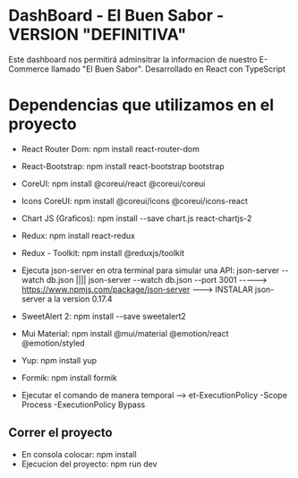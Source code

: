 # DashBoard - El Buen Sabor - VERSION "DEFINITIVA"

Este dashboard nos permitirá adminsitrar la informacion de nuestro E-Commerce llamado "El Buen Sabor".
Desarrollado en React con TypeScript

# Dependencias que utilizamos en el proyecto
  - React Router Dom: npm install react-router-dom
  - React-Bootstrap: npm install react-bootstrap bootstrap
  - CoreUI: npm install @coreui/react @coreui/coreui
  - Icons CoreUI: npm install @coreui/icons @coreui/icons-react
  - Chart JS (Graficos): npm install --save chart.js react-chartjs-2
  - Redux: npm install react-redux
  - Redux - Toolkit: npm install @reduxjs/toolkit
  - Ejecuta json-server en otra terminal para simular una API: json-server --watch db.json |||| json-server --watch db.json --port 3001
    -----> https://www.npmjs.com/package/json-server ---> INSTALAR json-server a la version 0.17.4
  - SweetAlert 2: npm install --save sweetalert2
  - Mui Material: npm install @mui/material @emotion/react @emotion/styled
  - Yup: npm install yup
  - Formik: npm install formik

  - Ejecutar el comando de manera temporal --> et-ExecutionPolicy -Scope Process -ExecutionPolicy Bypass

## Correr el proyecto
  - En consola colocar: npm install
  - Ejecucion del proyecto: npm run dev
